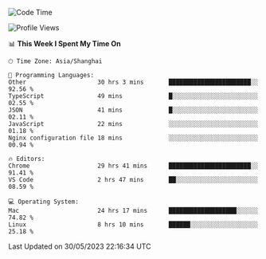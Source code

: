 <!--START_SECTION:waka-->
![Code Time](http://img.shields.io/badge/Code%20Time-738%20hrs%2048%20mins-blue)

![Profile Views](http://img.shields.io/badge/Profile%20Views-1-blue)

📊 **This Week I Spent My Time On** 

```text
🕑︎ Time Zone: Asia/Shanghai

💬 Programming Languages: 
Other                    30 hrs 3 mins       ███████████████████████░░   92.56 % 
TypeScript               49 mins             █░░░░░░░░░░░░░░░░░░░░░░░░   02.55 % 
JSON                     41 mins             █░░░░░░░░░░░░░░░░░░░░░░░░   02.11 % 
JavaScript               22 mins             ░░░░░░░░░░░░░░░░░░░░░░░░░   01.18 % 
Nginx configuration file 18 mins             ░░░░░░░░░░░░░░░░░░░░░░░░░   00.94 % 

🔥 Editors: 
Chrome                   29 hrs 41 mins      ███████████████████████░░   91.41 % 
VS Code                  2 hrs 47 mins       ██░░░░░░░░░░░░░░░░░░░░░░░   08.59 % 

💻 Operating System: 
Mac                      24 hrs 17 mins      ███████████████████░░░░░░   74.82 % 
Linux                    8 hrs 10 mins       ██████░░░░░░░░░░░░░░░░░░░   25.18 % 
```


 Last Updated on 30/05/2023 22:16:34 UTC
<!--END_SECTION:waka-->